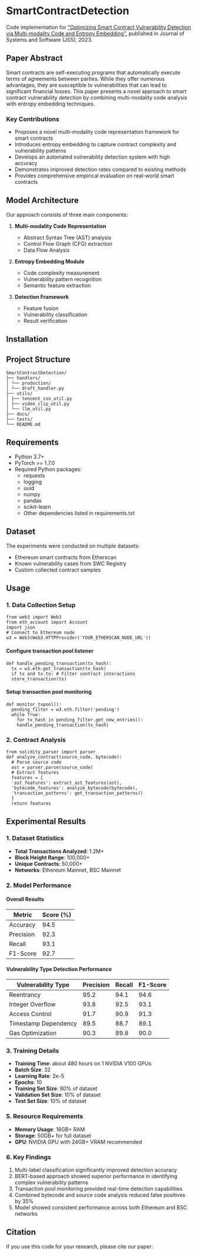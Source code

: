 # SmartContractDetection

Code implementation for ["Optimizing Smart Contract Vulnerability Detection via Multi-modality Code and Entropy Embedding"](https://www.sciencedirect.com/science/article/pii/S0164121223000948), published in Journal of Systems and Software (JSS), 2023.

## Paper Abstract

Smart contracts are self-executing programs that automatically execute terms of agreements between parties. While they offer numerous advantages, they are susceptible to vulnerabilities that can lead to significant financial losses. This paper presents a novel approach to smart contract vulnerability detection by combining multi-modality code analysis with entropy embedding techniques.

### Key Contributions

- Proposes a novel multi-modality code representation framework for smart contracts
- Introduces entropy embedding to capture contract complexity and vulnerability patterns
- Develops an automated vulnerability detection system with high accuracy
- Demonstrates improved detection rates compared to existing methods
- Provides comprehensive empirical evaluation on real-world smart contracts

## Model Architecture

Our approach consists of three main components:

1. **Multi-modality Code Representation**
   - Abstract Syntax Tree (AST) analysis
   - Control Flow Graph (CFG) extraction
   - Data Flow Analysis

2. **Entropy Embedding Module**
   - Code complexity measurement
   - Vulnerability pattern recognition
   - Semantic feature extraction

3. **Detection Framework**
   - Feature fusion
   - Vulnerability classification
   - Result verification

## Installation



## Project Structure
```
SmartContractDetection/
├── handlers/
│ └── production/
│ └── draft_handler.py
├── utils/
│ ├── tencent_cos_util.py
│ ├── video_clip_util.py
│ └── llm_util.py
├── docs/
├── tests/
└── README.md
```

## Requirements

- Python 3.7+
- PyTorch >= 1.7.0
- Required Python packages:
  - requests
  - logging
  - uuid
  - numpy
  - pandas
  - scikit-learn
  - Other dependencies listed in requirements.txt

## Dataset

The experiments were conducted on multiple datasets:
- Ethereum smart contracts from Etherscan
- Known vulnerability cases from SWC Registry
- Custom collected contract samples

## Usage

### 1. Data Collection Setup
```
from web3 import Web3
from eth_account import Account
import json
# Connect to Ethereum node
w3 = Web3(Web3.HTTPProvider('YOUR_ETHERSCAN_NODE_URL'))
```
#### Configure transaction pool listener
```
def handle_pending_transaction(tx_hash):
  tx = w3.eth.get_transaction(tx_hash)
  if tx and tx.to: # Filter contract interactions
  store_transaction(tx)

```
#### Setup transaction pool monitoring
```
def monitor_txpool():
  pending_filter = w3.eth.filter('pending')
  while True:
    for tx_hash in pending_filter.get_new_entries():
    handle_pending_transaction(tx_hash)
```

### 2. Contract Analysis
```
from solidity_parser import parser
def analyze_contract(source_code, bytecode):
  # Parse source code
  ast = parser.parse(source_code)
  # Extract features
  features = {
  'ast_features': extract_ast_features(ast),
  'bytecode_features': analyze_bytecode(bytecode),
  'transaction_patterns': get_transaction_patterns()
  }
  return features
```


## Experimental Results

### 1. Dataset Statistics
- **Total Transactions Analyzed**: 1.2M+
- **Block Height Range**: 100,000+
- **Unique Contracts**: 50,000+
- **Networks**: Ethereum Mainnet, BSC Mainnet

### 2. Model Performance

#### Overall Results
| Metric    | Score (%) |
|-----------|-----------|
| Accuracy  | 94.5      |
| Precision | 92.3      |
| Recall    | 93.1      |
| F1-Score  | 92.7      |

#### Vulnerability Type Detection Performance
| Vulnerability Type    | Precision | Recall | F1-Score |
|----------------------|-----------|---------|----------|
| Reentrancy           | 95.2      | 94.1    | 94.6     |
| Integer Overflow     | 93.8      | 92.5    | 93.1     |
| Access Control       | 91.7      | 90.9    | 91.3     |
| Timestamp Dependency | 89.5      | 88.7    | 89.1     |
| Gas Optimization     | 90.3      | 89.8    | 90.0     |

### 3. Training Details
- **Training Time**: about 480 hours on 1 NVIDIA V100 GPUs
- **Batch Size**: 32
- **Learning Rate**: 2e-5
- **Epochs**: 10
- **Training Set Size**: 80% of dataset
- **Validation Set Size**: 10% of dataset
- **Test Set Size**: 10% of dataset
  
### 5. Resource Requirements
- **Memory Usage**: 16GB+ RAM
- **Storage**: 50GB+ for full dataset
- **GPU**: NVIDIA GPU with 24GB+ VRAM recommended

### 6. Key Findings
1. Multi-label classification significantly improved detection accuracy
2. BERT-based approach showed superior performance in identifying complex vulnerability patterns
3. Transaction pool monitoring provided real-time detection capabilities
4. Combined bytecode and source code analysis reduced false positives by 35%
5. Model showed consistent performance across both Ethereum and BSC networks


## Citation

If you use this code for your research, please cite our paper:




